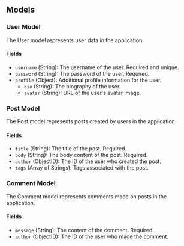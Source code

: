 ## Models

###  User Model

The User model represents user data in the application.

#### Fields

- `username` (String): The username of the user. Required and unique.
- `password` (String): The password of the user. Required.
- `profile` (Object): Additional profile information for the user.
  - `bio` (String): The biography of the user.
  - `avatar` (String): URL of the user's avatar image.

### Post Model

The Post model represents posts created by users in the application.

#### Fields

- `title` (String): The title of the post. Required.
- `body` (String): The body content of the post. Required.
- `author` (ObjectID): The ID of the user who created the post.
- `tags` (Array of Strings): Tags associated with the post.

### Comment Model

The Comment model represents comments made on posts in the application.

#### Fields

- `message` (String): The content of the comment. Required.
- `author` (ObjectID): The ID of the user who made the comment.
